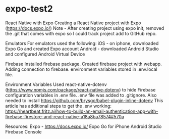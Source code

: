 # expo-test2

React Native with Expo
Creating a React Native project with Expo (https://docs.expo.io/)
Note - After creating project using expo init, removed the .git that comes with expo so I could track project add to GitHub repo.

Emulators
For emulators used the following:
iOS - on iphone, downloaded Expo Go and created Expo account
Android - downloaded Android Studio and configured Android Virtual Device

Firebase
Installed firebase package.
Created firebase project with webapp.
Adding connection to firebase. environment variables stored in .env.local file.

Environment Variables
Used react-native-dotenv (https://www.npmjs.com/package/react-native-dotenv) to hide Firebase configuration variables in .env file. .env file was added to .gitignore.
Also needed to install https://github.com/brysgo/babel-plugin-inline-dotenv
This article has additional steps to get the .env working: https://heartbeat.fritz.ai/how-to-build-an-email-authentication-app-with-firebase-firestore-and-react-native-a18a8ba78574#570a

Resources:
Expo - https://docs.expo.io/
Expo Go for iPhone
Android Studio
Firebase Console
